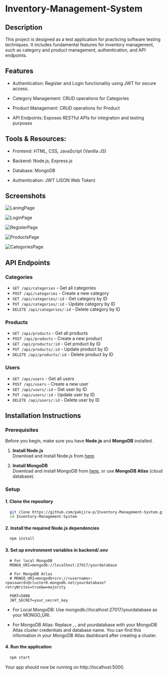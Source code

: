 # Inventory-Management-System

## Description

This project is designed as a test application for practicing software testing techniques. It includes fundamental features for inventory management, such as category and product management, authentication, and API endpoints.

## Features

- Authentication: Register and Login functionality using JWT for secure access.

- Category Management: CRUD operations for Categories

- Product Management: CRUD operations for Product

- API Endpoints: Exposes RESTful APIs for integration and testing purposes

## Tools & Resources:

- Frontend: HTML, CSS, JavaScript (Vanilla JS)

- Backend: Node.js, Express.js

- Database: MongoDB

- Authentication: JWT (JSON Web Token)

## Screenshots

![LaningPage](https://scontent.fbkk22-8.fna.fbcdn.net/v/t39.30808-6/487856938_9547251245360663_8895935664821078421_n.jpg?_nc_cat=110&ccb=1-7&_nc_sid=127cfc&_nc_ohc=UIgc6KTa7uwQ7kNvgEVSrlw&_nc_oc=AdlVB5hK5rsKc1k4BBsMWq5s4DNoQ-p1rg0vGZXwbddprL2rCaTQqvc-tXeffG86fxI&_nc_zt=23&_nc_ht=scontent.fbkk22-8.fna&_nc_gid=I_ybALAtsE1kcUDD-E_aQQ&oh=00_AYF8jiYOMQO6aW4g0knAPpiSwIp28xO2iplp2EAzsmuSgQ&oe=67F2FB40)

![LoginPage](https://scontent.fbkk22-3.fna.fbcdn.net/v/t39.30808-6/488560615_9547251228693998_8144797990329266172_n.jpg?_nc_cat=103&ccb=1-7&_nc_sid=127cfc&_nc_ohc=2FBokivb6fwQ7kNvgFNS9pP&_nc_oc=AdmvfZpYf_KYmbgjbDU6wIqdo4ZtaXfZNrDLC0DXoGOqltKGIXFf8lUe0QPixpwGyPM&_nc_zt=23&_nc_ht=scontent.fbkk22-3.fna&_nc_gid=8DNzeYb8SeOEe_XkjIKxEw&oh=00_AYGVGq0t9hjb-k7BzmX_2EUoywC6bhYs6v6Il3TGUvTScg&oe=67F2F6B2)

![RegisterPage](https://scontent.fbkk22-2.fna.fbcdn.net/v/t39.30808-6/487856591_9547251402027314_4125292184330901389_n.jpg?_nc_cat=106&ccb=1-7&_nc_sid=127cfc&_nc_ohc=YiUCCL6NCSUQ7kNvgFWZ-yF&_nc_oc=Adk445JL4UqagQPk5lcwCn9Wb_k9lHw4RUi_wI_pK3rB5JusBpgZb4xOVC5otOEMkuM&_nc_zt=23&_nc_ht=scontent.fbkk22-2.fna&_nc_gid=D3VV7KMJcZTNTbZ5ib_U4A&oh=00_AYEesmZrqoIiqz9AvjzUt4lCoRDHnWusiUx_uOuo-ioCvQ&oe=67F2EBDC)

![ProductsPage](https://scontent.fbkk22-2.fna.fbcdn.net/v/t39.30808-6/487859722_9549201741832280_1011912406401594555_n.jpg?_nc_cat=106&ccb=1-7&_nc_sid=127cfc&_nc_ohc=T6Hz9pdzr9cQ7kNvgHRoSQw&_nc_oc=AdkdlDzSGff95nfFBQW27CNnDITQN2o6MEgAwuFaBwPXZ-wIpyJZ6_xLcneut18Q3GE&_nc_zt=23&_nc_ht=scontent.fbkk22-2.fna&_nc_gid=pw41DsR_ZGysweIohyKlXw&oh=00_AYEZtsYpVXRNyVsAJD1h14ihvXpnnsoFVYNUVIbdxYyZMw&oe=67F351F2)

![CategoriesPage](https://scontent.fbkk22-1.fna.fbcdn.net/v/t39.30808-6/487530970_9549057295180058_8797169157338203042_n.jpg?_nc_cat=101&ccb=1-7&_nc_sid=127cfc&_nc_ohc=vgcYgnK0aEYQ7kNvgFnEItb&_nc_oc=AdkUwPKzfQqtpJ-5Ob5w2UXGvt2hxuOM0SR9az36lXZnYTXhznfqxV6ehglu-kAK38o&_nc_zt=23&_nc_ht=scontent.fbkk22-1.fna&_nc_gid=4pd7AXFlZKY-qnth_ovTDA&oh=00_AYF0EUSzg-Yjw3cXLca-BZSCEKSOEmg4ITGvzFvOsxSOSQ&oe=67F33A17)

## API Endpoints

### Categories
- `GET /api/categories` - Get all categories
- `POST /api/categories` - Create a new category
- `GET /api/categories/:id` - Get category by ID
- `PUT /api/categories/:id` - Update category by ID
- `DELETE /api/categories/:id` - Delete category by ID

### Products
- `GET /api/products` - Get all products
- `POST /api/products` - Create a new product
- `GET /api/products/:id` - Get product by ID
- `PUT /api/products/:id` - Update product by ID
- `DELETE /api/products/:id` - Delete product by ID

### Users
- `GET /api/users` - Get all users
- `POST /api/users` - Create a new user
- `GET /api/users/:id` - Get user by ID
- `PUT /api/users/:id` - Update user by ID
- `DELETE /api/users/:id` - Delete user by ID

## Installation Instructions

### Prerequisites
Before you begin, make sure you have **Node.js** and **MongoDB** installed.

1. **Install Node.js**  
   Download and install Node.js from [here](https://nodejs.org/).

2. **Install MongoDB**  
   Download and install MongoDB from [here](https://www.mongodb.com/try/download/community), or use **MongoDB Atlas** (cloud database).

### Setup

#### 1. Clone the repository 
```bash
  git clone https://github.com/pakjira-p/Inventory-Management-System.git
  cd Inventory-Management-System
```
#### 2. Install the required Node.js dependencies
```bash
  npm install
```
#### 3. Set up environment variables in backend/.env 
```env
  # For local MongoDB
  MONGO_URI=mongodb://localhost:27017/yourdatabase

  # For MongoDB Atlas
  # MONGO_URI=mongodb+srv://<username>:<password>@cluster0.mongodb.net/yourdatabase?retryWrites=true&w=majority

  PORT=5000
  JWT_SECRET=your_secret_key
```
- For Local MongoDB: Use mongodb://localhost:27017/yourdatabase as your MONGO_URI.

- For MongoDB Atlas: Replace <username>, <password>, and yourdatabase with your MongoDB Atlas cluster credentials and database name. You can find this information in your MongoDB Atlas dashboard after creating a cluster.

#### 4. Run the application 
```bash
  npm start
```

Your app should now be running on http://localhost:5000.